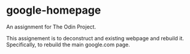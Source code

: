 # google-homepage
An assignment for The Odin Project.

This assignement is to deconstruct and existing webpage and rebuild it. Specifically, to rebuild the main google.com page.
